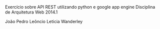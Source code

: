 Exercício sobre API REST utilizando python e google app engine
Disciplina de Arquitetura Web 2014.1

João Pedro Leôncio
Leticia Wanderley

